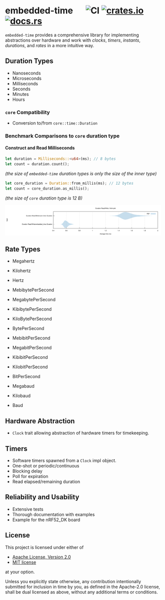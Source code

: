 # embedded-time &emsp; ![CI] [![crates.io]](https://crates.io/crates/embedded-time) [![docs.rs]](https://docs.rs/embedded-time)

[CI]: https://github.com/FluenTech/embedded-time/workflows/CI/badge.svg
[crates.io]: https://img.shields.io/crates/v/embedded-time.svg
[docs.rs]: https://docs.rs/embedded-time/badge.svg

`embedded-time` provides a comprehensive library for implementing abstractions over
hardware and work with _clocks_, _timers_, _instants_, _durations_, and _rates_ in a more intuitive way.

## Duration Types

- Nanoseconds
- Microseconds
- Milliseconds
- Seconds
- Minutes
- Hours

### `core` Compatibility

- Conversion to/from `core::time::Duration`

### Benchmark Comparisons to `core` duration type

#### Construct and Read Milliseconds

```rust
let duration = Milliseconds::<u64>(ms); // 8 bytes
let count = duration.count();
```

_(the size of `embedded-time` duration types is only the size of the inner type)_

```rust
let core_duration = Duration::from_millis(ms); // 12 bytes
let count = core_duration.as_millis();
```

_(the size of `core` duration type is 12 B)_

![](resources/duration_violin_v0.7.0.svg)

## Rate Types

- Megahertz
- Kilohertz
- Hertz
 
- MebibytePerSecond
- MegabytePerSecond
- KibibytePerSecond
- KiloBytePerSecond
- BytePerSecond
 
- MebibitPerSecond
- MegabitPerSecond
- KibibitPerSecond
- KilobitPerSecond
- BitPerSecond
 
- Megabaud
- Kilobaud
- Baud

## Hardware Abstraction

- `Clock` trait allowing abstraction of hardware timers for timekeeping.

## Timers

- Software timers spawned from a `Clock` impl object.
- One-shot or periodic/continuous
- Blocking delay
- Poll for expiration
- Read elapsed/remaining duration

## Reliability and Usability
- Extensive tests
- Thorough documentation with examples
- Example for the nRF52_DK board


## License
This project is licensed under either of
- [Apache License, Version 2.0](https://github.com/time-rs/time/blob/master/LICENSE-Apache)
- [MIT license](https://github.com/time-rs/time/blob/master/LICENSE-MIT)

at your option.

Unless you explicitly state otherwise, any contribution intentionally submitted for inclusion in time by you, as defined in the Apache-2.0 license, shall be dual licensed as above, without any additional terms or conditions.
